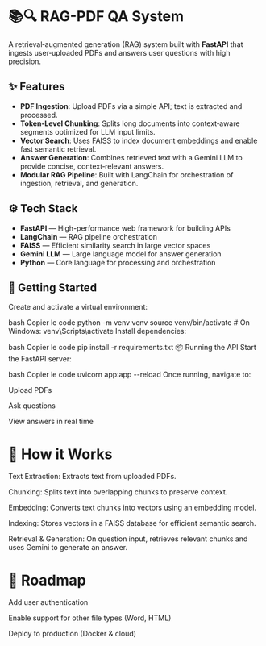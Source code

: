 # 📚🔍 RAG-PDF QA System

A retrieval‑augmented generation (RAG) system built with **FastAPI** that ingests user‑uploaded PDFs and answers user questions with high precision.

## ✨ Features
- **PDF Ingestion**: Upload PDFs via a simple API; text is extracted and processed.
- **Token‑Level Chunking**: Splits long documents into context‑aware segments optimized for LLM input limits.
- **Vector Search**: Uses FAISS to index document embeddings and enable fast semantic retrieval.
- **Answer Generation**: Combines retrieved text with a Gemini LLM to provide concise, context‑relevant answers.
- **Modular RAG Pipeline**: Built with LangChain for orchestration of ingestion, retrieval, and generation.

## ⚙️ Tech Stack
- **FastAPI** — High-performance web framework for building APIs
- **LangChain** — RAG pipeline orchestration
- **FAISS** — Efficient similarity search in large vector spaces
- **Gemini LLM** — Large language model for answer generation
- **Python** — Core language for processing and orchestration

## 🚀 Getting Started

Create and activate a virtual environment:

bash
Copier le code
python -m venv venv
source venv/bin/activate   # On Windows: venv\Scripts\activate
Install dependencies:

bash
Copier le code
pip install -r requirements.txt
📦 Running the API
Start the FastAPI server:

bash
Copier le code
uvicorn app:app --reload
Once running, navigate to:

Upload PDFs

Ask questions

View answers in real time

# 🧠 How it Works
Text Extraction: Extracts text from uploaded PDFs.

Chunking: Splits text into overlapping chunks to preserve context.

Embedding: Converts text chunks into vectors using an embedding model.

Indexing: Stores vectors in a FAISS database for efficient semantic search.

Retrieval & Generation: On question input, retrieves relevant chunks and uses Gemini to generate an answer.

# 📌 Roadmap
Add user authentication

Enable support for other file types (Word, HTML)

Deploy to production (Docker & cloud)
